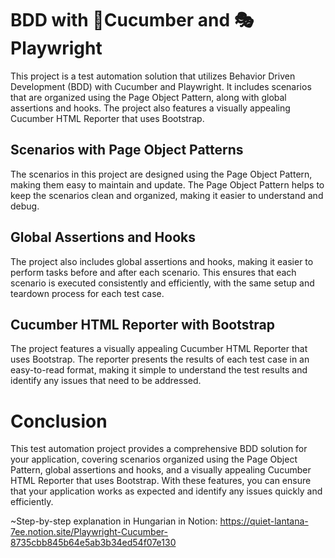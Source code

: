 # BDD with 🥒Cucumber and 🎭Playwright

This project is a test automation solution that utilizes Behavior Driven Development (BDD) with Cucumber and Playwright. It includes scenarios that are organized using the Page Object Pattern, along with global assertions and hooks. The project also features a visually appealing Cucumber HTML Reporter that uses Bootstrap.

## Scenarios with Page Object Patterns

The scenarios in this project are designed using the Page Object Pattern, making them easy to maintain and update. The Page Object Pattern helps to keep the scenarios clean and organized, making it easier to understand and debug.

## Global Assertions and Hooks

The project also includes global assertions and hooks, making it easier to perform tasks before and after each scenario. This ensures that each scenario is executed consistently and efficiently, with the same setup and teardown process for each test case.

## Cucumber HTML Reporter with Bootstrap

The project features a visually appealing Cucumber HTML Reporter that uses Bootstrap. The reporter presents the results of each test case in an easy-to-read format, making it simple to understand the test results and identify any issues that need to be addressed.

# Conclusion

This test automation project provides a comprehensive BDD solution for your application, covering scenarios organized using the Page Object Pattern, global assertions and hooks, and a visually appealing Cucumber HTML Reporter that uses Bootstrap. With these features, you can ensure that your application works as expected and identify any issues quickly and efficiently.

~Step-by-step explanation in Hungarian in Notion:
https://quiet-lantana-7ee.notion.site/Playwright-Cucumber-8735cbb845b64e5ab3b34ed54f07e130
